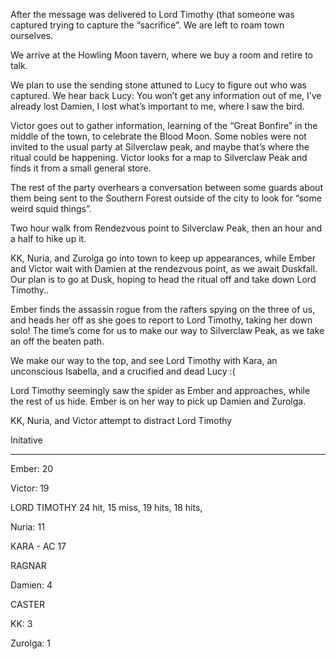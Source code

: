 After the message was delivered to Lord Timothy (that someone was captured trying to capture the “sacrifice”. We are left to roam town ourselves.

We arrive at the Howling Moon tavern, where we buy a room and retire to talk.

We plan to use the sending stone attuned to Lucy to figure out who was captured. We hear back Lucy: You won’t get any information out of me, I’ve already lost Damien, I lost what’s important to me, where I saw the bird.

Victor goes out to gather information, learning of the “Great Bonfire” in the middle of the town, to celebrate the Blood Moon. Some nobles were not invited to the usual party at Silverclaw peak, and maybe that’s where the ritual could be happening. Victor looks for a map to Silverclaw Peak and finds it from a small general store.

The rest of the party overhears a conversation between some guards about them being sent to the Southern Forest outside of the city to look for “some weird squid things”.

Two hour walk from Rendezvous point to Silverclaw Peak, then an hour and a half to hike up it.

KK, Nuria, and Zurolga go into town to keep up appearances, while Ember and Victor wait with Damien at the rendezvous point, as we await Duskfall. Our plan is to go at Dusk, hoping to head the ritual off and take down Lord Timothy..

Ember finds the assassin rogue from the rafters spying on the three of us, and heads her off as she goes to report to Lord Timothy, taking her down solo! The time’s come for us to make our way to Silverclaw Peak, as we take an off the beaten path.

We make our way to the top, and see Lord Timothy with Kara, an unconscious Isabella, and a crucified and dead Lucy :(

Lord Timothy seemingly saw the spider as Ember and approaches, while the rest of us hide. Ember is on her way to pick up Damien and Zurolga.

KK, Nuria, and Victor attempt to distract Lord Timothy

Initative

---

Ember: 20

Victor: 19

LORD TIMOTHY 24 hit, 15 miss, 19 hits, 18 hits,

Nuria: 11

KARA - AC 17

RAGNAR

Damien: 4

CASTER

KK: 3

Zurolga: 1